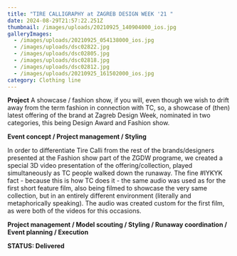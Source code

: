 ```yaml
---
title: "TIRE CALLIGRAPHY at ZAGREB DESIGN WEEK '21 "
date: 2024-08-29T21:57:22.251Z
thumbnail: /images/uploads/20210925_140904000_ios.jpg
galleryImages:
  - /images/uploads/20210925_054138000_ios.jpg
  - /images/uploads/dsc02822.jpg
  - /images/uploads/dsc02805.jpg
  - /images/uploads/dsc02818.jpg
  - /images/uploads/dsc02812.jpg
  - /images/uploads/20210925_161502000_ios.jpg
category: Clothing line
---
```

**Project** 
A showcase / fashion show, if you will, even though we wish to drift away from the term fashion in connection with TC, so, a showcase of (then) latest offering of the brand at Zagreb Design Week, nominated in two categories, this being Design Award and Fashion show. 

**Event concept / Project management / Styling**

In order to differentiate Tire Calli from the rest of the brands/designers presented at the Fashion show part of the ZGDW programe, we created a special 3D video presentation of the offering/collection, played simultaneously as TC people walked down the runaway. 
The fine #IYKYK fact - because this is how TC does it - the same audio was used as for the first short feature film, also being filmed to showcase the very same collection, but in an entirely different environment (literally and metaphorically speaking). The audio was created custom for the first film, as were both of the videos for this occasions.

**Project management / Model scouting / Styling / Runaway coordination / Event planning / Execution**

**STATUS: Delivered**
